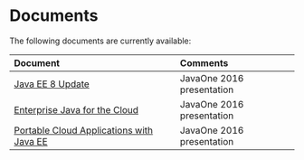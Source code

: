 # Documents

The following documents are currently available:

|Document |Comments |
|:--------|:--------|
|[Java EE 8 Update](https://java.net/projects/javaee-spec/downloads/download/JavaEE8Update.pdf) |JavaOne 2016 presentation |
|[Enterprise Java for the Cloud](https://java.net/projects/javaee-spec/downloads/download/JavaEE9.pdf) |JavaOne 2016 presentation |
|[Portable Cloud Applications with Java EE](https://java.net/projects/javaee-spec/downloads/download/PortableAppFinal.pdf) |JavaOne 2016 presentation |
